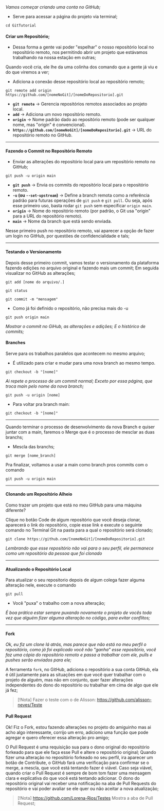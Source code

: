 
*Vamos começar criando uma conta no GitHub;*

- Serve para acessar a página do projeto via terminal;

```
cd GitTutorial
```
#### Criar um Repositório; 

- Dessa forma a gente vai poder "espelhar" o nosso repositório local no repositório remoto, nos permitindo abrir um projeto que estávamos trabalhando na nossa estação em outras;

Quando você cria, ele lhe da uma colinha dos comando que a gente já viu e do que viremos a ver;

- Adiciona a conexão desse repositório local ao repositório remoto;

```
git remote add origin https://github.com/[nomeNoGit]/[nomeDoRepositorio].git
```

- **`git remote`** → Gerencia repositórios remotos associados ao projeto local.
- **`add`** → Adiciona um novo repositório remoto.
- **`origin`** → Nome padrão dado ao repositório remoto (pode ser qualquer nome, mas "origin" é convencional).
- **`https://github.com/[nomeNoGit]/[nomeDoRepositorio].git`** → URL do repositório remoto no GitHub.

---
#### Fazendo o Commit no Repositório Remoto

- Enviar as alterações do repositório local para um repositório remoto no GitHub;

```
git push -u origin main
```

- **`git push`** → Envia os commits do repositório local para o repositório remoto.
- **`-u` (ou `--set-upstream`)** → Define a branch remota como a referência padrão para futuras operações de `git push` e `git pull`. Ou seja, após esse primeiro uso, basta rodar `git push` sem especificar `origin main`.
- **`origin`** → Nome do repositório remoto (por padrão, o Git usa "origin" para a URL do repositório remoto).
- **`main`** → Nome da branch que está sendo enviada.


Nesse primeiro push no repositório remoto, vai aparecer a opção de fazer um login no GitHub, por questões de confidencialidade e tals;


---

#### Testando o Versionamento

Depois desse primeiro commit, vamos testar o versionamento da plataforma fazendo edições no arquivo original e fazendo mais um commit;
Em seguida visualizar no GitHub as alterações;

```
git add [nome do arquivo/.]
```

```
git status
```

```
git commit -m "mensagem"
```

- Como já foi definido o repositório, não precisa mais do -u

```
git push origin main
```

*Mostrar o commit no GiHub, as alterações e adições;*
*E o histórico de commits;*

#### Branches

Serve para os trabalhos paralelos que acontecem no mesmo arquivo;

- É utilizado para criar e mudar para uma nova branch ao mesmo tempo.

```
git checkout -b "[nome]"
```

*Ai repete o processo de um commit normal;*
*Exceto por essa página, que troca main pelo nome da nova branch;*

```
git push -u origin [nome]
```

- Para voltar pra branch main: 

```
git checkout -b "[nome]"
```


---


Quando terminar o processo de desenvolvimento da nova Branch e quiser juntar com a main, faremos o Merge que é o processo de mesclar as duas branchs;

- Mescla das branchs;

```
git merge [nome_branch]
```

Pra finalizar, voltamos a usar a main como branch pros commits com o comando 

```
git push -u origin main
```


---

#### Clonando um Repositório Alheio

Como trazer um projeto que está no meu GitHub para uma máquina diferente?

Clique no botão Code de algum repositório que você deseja clonar, aparecerá o link do repositório, copie esse link e execute o seguinte comando no Terminal Git na pasta para a qual o repositório será clonado;

```
git clone https://github.com/[nomeNoGit]/[nomeDoRepositorio].git
```

*Lembrando que esse repositório não vai para o seu perfil, ele permanece como um repositório da pessoa que foi clonado* 

---

#### Atualizando o Repositório Local

Para atualizar o seu repositorio depois de algum colega fazer alguma alteração nele, execute o comando 

```
git pull
```

- Você "puxa" o trabalho com a nova alteração;

*É boa prática estar sempre puxando novamente o projeto de vocês toda vez que alguém fizer alguma alteração no código, para evitar conflitos;*


---

#### Fork

*Ok, eu fiz um clone lá atrás, mas parece que não está no meu perfil o repositório, como já foi explicado você não "ganha" esse repositório, você faz uma cópia do repositório remoto e passa a trabalhar com ele, pulls e pushes serão enviados para ele;*

A ferramenta `fork`, no GitHub, adiciona o repositório a sua conta GitHub, ela é útil justamente para as situações em que você quer trabalhar com o projeto de alguém, mas não em conjunto, quer fazer alterações independentes do dono do repositório ou trabalhar em cima de algo que ele já fez;

> [!Nota]
> Fazer o teste com o de Alisson:
> https://github.com/alisson-neves/Teste


#### Pull Request

Ok! Fiz o Fork, estou fazendo alterações no projeto do amiguinho mas ai acho algo interessante, corrijo um erro, adiciono uma função que pode agregar e quero oferecer essa alteração pro amigo;

O Pull Request é uma requisição sua para o dono original do repositório forkeado para que ele faça esse Pull e altere o repositório original;
Quando fizer uma alteração no repositório forkeado no seu perfil, ira aparecer um botão de Contribute, o GitHub fará uma verificação para confirmar se o merge, a mescla, que você está tentando fazer é viável. Caso seja viável, quando criar o Pull Request é sempre de bom tom fazer uma mensagem clara e explicativa do que você está tentando adicionar. O dono do repositório original vai receber uma notificação na aba de Pull Requests do repositório e vai poder avaliar se ele quer ou não aceitar a nova atualização;

> [!Nota]
> https://github.com/Lorena-Rios/Testes
> Mostra a aba de Pull Request;

